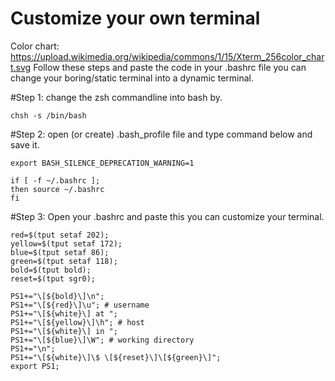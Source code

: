 # Customize your own terminal
Color chart: https://upload.wikimedia.org/wikipedia/commons/1/15/Xterm_256color_chart.svg
Follow these steps and paste the code in your .bashrc file you can change your boring/static terminal into a dynamic terminal.

#Step 1: change the zsh commandline into bash by.
    
    chsh -s /bin/bash

#Step 2: open (or create) .bash_profile file and type command below and save it.<br>
    
    export BASH_SILENCE_DEPRECATION_WARNING=1

    if [ -f ~/.bashrc ];
    then source ~/.bashrc
    fi

#Step 3: Open your .bashrc and paste this you can customize your terminal.


    red=$(tput setaf 202);
    yellow=$(tput setaf 172);
    blue=$(tput setaf 86);
    green=$(tput setaf 118);
    bold=$(tput bold);
    reset=$(tput sgr0);

    PS1+="\[${bold}\]\n";
    PS1+="\[${red}\]\u"; # username
    PS1+="\[${white}\] at ";
    PS1+="\[${yellow}\]\h"; # host
    PS1+="\[${white}\] in ";
    PS1+="\[${blue}\]\W"; # working directory
    PS1+="\n";
    PS1+="\[${white}\]\$ \[${reset}\]\[${green}\]";
    export PS1;

